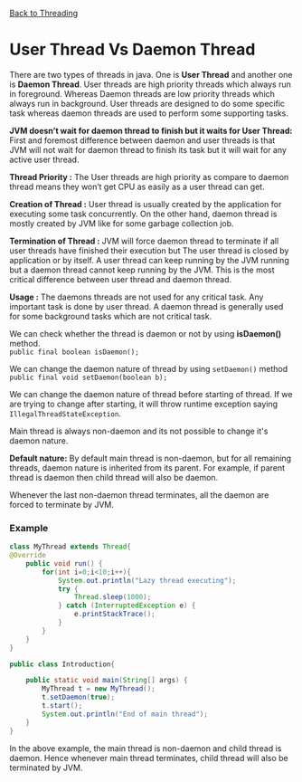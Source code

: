 [Back to Threading](../README.md)

# User Thread Vs Daemon Thread

There are two types of threads in java. One is **User Thread** and another one is **Daemon Thread**. User threads are high priority threads which always run in foreground. Whereas Daemon threads are low priority threads which always run in background. User threads are designed to do some specific task whereas daemon threads are used to perform some supporting tasks.

**JVM doesn’t wait for daemon thread to finish but it waits for User Thread:** First and foremost difference between daemon and user threads is that JVM will not wait for daemon thread to finish its task but it will wait for any active user thread.

**Thread Priority :** The User threads are high priority as compare to daemon thread means they won’t get CPU as easily as a user thread can get.

**Creation of Thread :** User thread is usually created by the application for executing some task concurrently. On the other hand, daemon thread is mostly created by JVM like for some garbage collection job.

**Termination of Thread :** JVM will force daemon thread to terminate if all user threads have finished their execution but The user thread is closed by application or by itself. A user thread can keep running by the JVM running but a daemon thread cannot keep running by the JVM. This is the most critical difference between user thread and daemon thread.

**Usage :** The daemons threads are not used for any critical task. Any important task is done by user thread. A daemon thread is generally used for some background tasks which are not critical task.

We can check whether the thread is daemon or not by using **isDaemon()** method.<br>
`public final boolean isDaemon();`

We can change the daemon nature of thread by using `setDaemon()` method</br>
`public final void setDaemon(boolean b);`

We can change the daemon nature of thread before starting of thread. If we are trying to change after starting, it will throw runtime exception saying `IllegalThreadStateException`.

Main thread is always non-daemon and its not possible to change it's daemon nature.

**Default nature:** By default main thread is non-daemon, but for all remaining threads, daemon nature is inherited from its parent. For example, if parent thread is daemon then child thread will also be daemon.

Whenever the last non-daemon thread terminates, all the daemon are forced to terminate by JVM.</br>
### Example
```java
class MyThread extends Thread{
@Override
    public void run() {
        for(int i=0;i<10;i++){
            System.out.println("Lazy thread executing");
            try {
                Thread.sleep(1000);
            } catch (InterruptedException e) {
                e.printStackTrace();
            }
        }
    }
}

public class Introduction{

    public static void main(String[] args) {
        MyThread t = new MyThread();
        t.setDaemon(true);
        t.start();
        System.out.println("End of main thread");
    }
}
```

In the above example, the main thread is non-daemon and child thread is daemon. Hence whenever main thread terminates, child thread will also be terminated by JVM.
